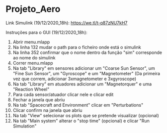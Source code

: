# Projeto_Aero
 
Link Simulink (19/12/2020_18h):
https://we.tl/t-q87zNU7kH7



Instruções para o GUI (19/12/2020_18h):

1. Abrir menu.mlapp
2. Na linha 132 mudar o path para o ficheiro onde está o simulink
3. Na linha 352 confirmar que o nome dentro da função "sim" corresponde ao nome do simulink
4. Correr menu.mlapp
5. Na tab "Library" em sensores adicionar um "Coarse Sun Sensor", um "Fine Sun Sensor", um "Gyroscope" e um "Magnetometer" (Da primeira vez que correm, adicionar 3xmagnetometer e 3xgyroscope)
6. Na tab "Library" em atuadores adicionar um "Magnetorquer" e uma "Reaction Wheel"
7. Para cada sensor/atuador clicar nele e clicar edit
8. Fechar a janela que abriu
9. Na tab "Spacecraft and Environment" clicar em "Perturbations"
10. Clicar confirm na janela que abriu
11. Na tab "View" selecionar os plots que se pretende visualizar (opcional)
12. Na tab "Main system" alterar o "stop time" (opcional) e clicar "Run Simulation"
